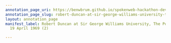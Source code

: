 ```yaml
---
annotation_page_uri: https://benwbrum.github.io/spokenweb-hackathon-development/annotations/robert-duncan-at-sir-george-williams-university-the-poetry-series-19-april-1969-2--canvas-1-unknown.json
annotation_page_slug: robert-duncan-at-sir-george-williams-university-the-poetry-series-19-april-1969-2--canvas-1-unknown
layout: annotation_page
manifest_label: Robert Duncan at Sir George Williams University, The Poetry Series,
  19 April 1969 (2)

---
```

